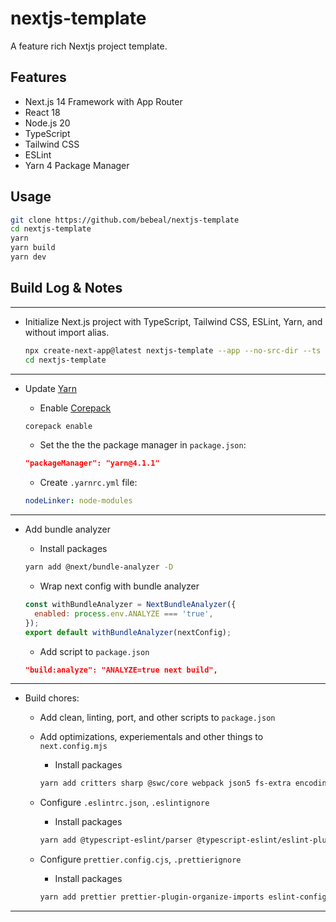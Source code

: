 # nextjs-template

A feature rich Nextjs project template.

## Features

* Next.js 14 Framework with App Router
* React 18
* Node.js 20
* TypeScript
* Tailwind CSS
* ESLint
* Yarn 4 Package Manager

## Usage

```bash
git clone https://github.com/bebeal/nextjs-template
cd nextjs-template
yarn
yarn build
yarn dev
```

## Build Log & Notes

---

* Initialize Next.js project with TypeScript, Tailwind CSS, ESLint, Yarn, and without import alias.

  ```bash
  npx create-next-app@latest nextjs-template --app --no-src-dir --ts --tailwind --eslint --use-yarn --no-import-alias
  cd nextjs-template
  ```

---

* Update [Yarn](https://yarnpkg.com/cli)

  * Enable [Corepack](https://yarnpkg.com/corepack)

  ```bash
  corepack enable
  ```

  * Set the the the package manager in `package.json`:

  ```json
  "packageManager": "yarn@4.1.1"
  ```

  * Create `.yarnrc.yml` file:

  ```yaml
  nodeLinker: node-modules
  ```

---

* Add bundle analyzer

  * Install packages

  ```bash
  yarn add @next/bundle-analyzer -D
  ```

  * Wrap next config with bundle analyzer

  ```mjs
  const withBundleAnalyzer = NextBundleAnalyzer({
    enabled: process.env.ANALYZE === 'true',
  });
  export default withBundleAnalyzer(nextConfig);
  ```

  * Add script to `package.json`

  ```json
  "build:analyze": "ANALYZE=true next build",
  ```

---

* Build chores:
  * Add clean, linting, port, and other scripts to `package.json`
  * Add optimizations, experiementals and other things to `next.config.mjs`
    * Install packages

    ```bash
    yarn add critters sharp @swc/core webpack json5 fs-extra encoding -D
    ```

  * Configure `.eslintrc.json`, `.eslintignore`
    * Install packages

    ```bash
    yarn add @typescript-eslint/parser @typescript-eslint/eslint-plugin eslint-plugin-react-hooks eslint-plugin-react eslint-config-next eslint-plugin-unused-imports -D
    ```

  * Configure `prettier.config.cjs`, `.prettierignore`
    * Install packages

    ```bash
    yarn add prettier prettier-plugin-organize-imports eslint-config-prettier @ianvs/prettier-plugin-sort-imports prettier-plugin-organize-imports prettier-plugin-tailwindcss -D
    ```

---
